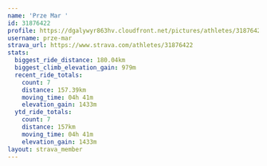 ```yaml
---
name: 'Prze Mar '
id: 31876422
profile: https://dgalywyr863hv.cloudfront.net/pictures/athletes/31876422/22548952/4/large.jpg
username: prze-mar
strava_url: https://www.strava.com/athletes/31876422
stats:
  biggest_ride_distance: 180.04km
  biggest_climb_elevation_gain: 979m
  recent_ride_totals:
    count: 7
    distance: 157.39km
    moving_time: 04h 41m
    elevation_gain: 1433m
  ytd_ride_totals:
    count: 7
    distance: 157km
    moving_time: 04h 41m
    elevation_gain: 1433m
layout: strava_member
--- 
```

